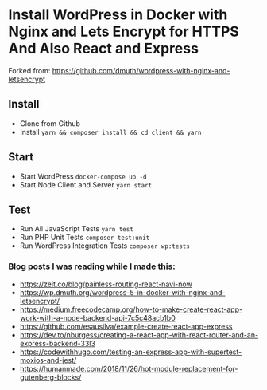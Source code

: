 # Install WordPress in Docker with Nginx and Lets Encrypt for HTTPS And Also React and Express

Forked from: https://github.com/dmuth/wordpress-with-nginx-and-letsencrypt

## Install
* Clone from Github
* Install
    `yarn && composer install && cd client && yarn`

## Start
* Start WordPress
    `docker-compose up -d`
* Start Node Client and Server
    `yarn start`
    
## Test
* Run All JavaScript Tests
    `yarn test`
* Run PHP Unit Tests
    `composer test:unit`
* Run WordPress Integration Tests
    `composer wp:tests`

### Blog posts I was reading while I made this:

* https://zeit.co/blog/painless-routing-react-navi-now
* https://wp.dmuth.org/wordpress-5-in-docker-with-nginx-and-letsencrypt/
* https://medium.freecodecamp.org/how-to-make-create-react-app-work-with-a-node-backend-api-7c5c48acb1b0
* https://github.com/esausilva/example-create-react-app-express
* https://dev.to/nburgess/creating-a-react-app-with-react-router-and-an-express-backend-33l3
* https://codewithhugo.com/testing-an-express-app-with-supertest-moxios-and-jest/
* https://humanmade.com/2018/11/26/hot-module-replacement-for-gutenberg-blocks/
